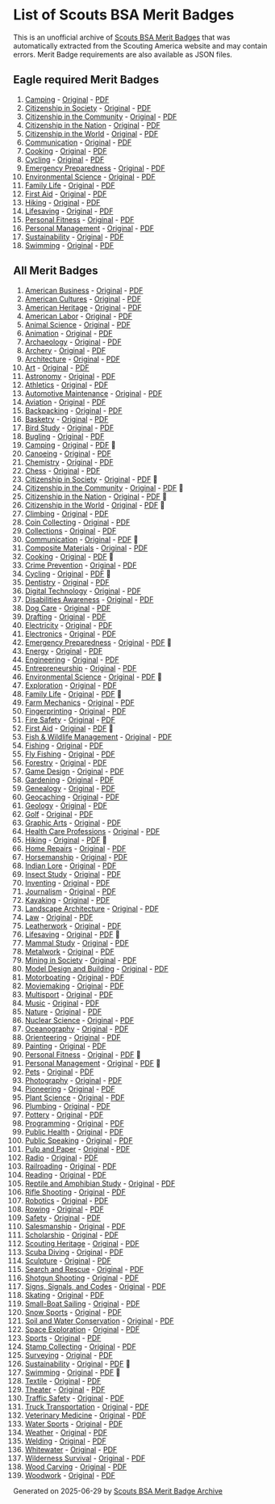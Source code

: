 # List of Scouts BSA Merit Badges

This is an unofficial archive of [Scouts BSA Merit Badges](https://www.scouting.org/skills/merit-badges/all/) that was automatically extracted from the Scouting America website and may contain errors. Merit Badge requirements are also available as JSON files.

## Eagle required Merit Badges

1. [Camping](camping-merit-badge.md) - [Original](https://www.scouting.org/merit-badges/camping/) - [PDF](https://filestore.scouting.org/filestore/Merit_Badge_ReqandRes/Pamphlets/Camping_2024.pdf)
1. [Citizenship in Society](citizenship-in-society-merit-badge.md) - [Original](https://www.scouting.org/merit-badges/citizenship-in-society/) - [PDF]()
1. [Citizenship in the Community](citizenship-in-the-community-merit-badge.md) - [Original](https://www.scouting.org/merit-badges/citizenship-in-the-community/) - [PDF](https://filestore.scouting.org/filestore/Merit_Badge_ReqandRes/Pamphlets/Citizenship%20in%20the%20Community_2024.pdf)
1. [Citizenship in the Nation](citizenship-in-the-nation-merit-badge.md) - [Original](https://www.scouting.org/merit-badges/citizenship-in-the-nation/) - [PDF](https://filestore.scouting.org/filestore/Merit_Badge_ReqandRes/Pamphlets/Citizenship%20in%20the%20Nation_2025.pdf)
1. [Citizenship in the World](citizenship-in-the-world-merit-badge.md) - [Original](https://www.scouting.org/merit-badges/citizenship-in-the-world/) - [PDF](https://filestore.scouting.org/filestore/Merit_Badge_ReqandRes/Pamphlets/Citizenship%20in%20the%20World_2023.pdf)
1. [Communication](communication-merit-badge.md) - [Original](https://www.scouting.org/merit-badges/communication/) - [PDF](https://filestore.scouting.org/filestore/Merit_Badge_ReqandRes/Pamphlets/Communication_2025.pdf)
1. [Cooking](cooking-merit-badge.md) - [Original](https://www.scouting.org/merit-badges/cooking/) - [PDF](https://filestore.scouting.org/filestore/Merit_Badge_ReqandRes/Pamphlets/Cooking_2023.pdf)
1. [Cycling](cycling-merit-badge.md) - [Original](https://www.scouting.org/merit-badges/cycling/) - [PDF](https://filestore.scouting.org/filestore/Merit_Badge_ReqandRes/Pamphlets/Cycling_2025.pdf)
1. [Emergency Preparedness](emergency-preparedness-merit-badge.md) - [Original](https://www.scouting.org/merit-badges/emergency-preparedness/) - [PDF](https://filestore.scouting.org/filestore/Merit_Badge_ReqandRes/Pamphlets/Emergency%20Preparedness_2025.pdf)
1. [Environmental Science](environmental-science-merit-badge.md) - [Original](https://www.scouting.org/merit-badges/environmental-science/) - [PDF](https://filestore.scouting.org/filestore/Merit_Badge_ReqandRes/Pamphlets/Environmental%20Science_2025.pdf)
1. [Family Life](family-life-merit-badge.md) - [Original](https://www.scouting.org/merit-badges/family-life/) - [PDF](https://filestore.scouting.org/filestore/Merit_Badge_ReqandRes/Pamphlets/Family%20Life_2025.pdf)
1. [First Aid](first-aid-merit-badge.md) - [Original](https://www.scouting.org/merit-badges/first-aid/) - [PDF](https://filestore.scouting.org/filestore/Merit_Badge_ReqandRes/Pamphlets/First%20Aid_2023.pdf)
1. [Hiking](hiking-merit-badge.md) - [Original](https://www.scouting.org/merit-badges/hiking/) - [PDF](https://filestore.scouting.org/filestore/Merit_Badge_ReqandRes/Pamphlets/Hiking_2024.pdf)
1. [Lifesaving](lifesaving-merit-badge.md) - [Original](https://www.scouting.org/merit-badges/lifesaving/) - [PDF](https://filestore.scouting.org/filestore/Merit_Badge_ReqandRes/Pamphlets/Lifesaving_2025.pdf)
1. [Personal Fitness](personal-fitness-merit-badge.md) - [Original](https://www.scouting.org/merit-badges/personal-fitness/) - [PDF](https://filestore.scouting.org/filestore/Merit_Badge_ReqandRes/Pamphlets/Personal%20Fitness_2024.pdf)
1. [Personal Management](personal-management-merit-badge.md) - [Original](https://www.scouting.org/merit-badges/personal-management/) - [PDF](https://filestore.scouting.org/filestore/Merit_Badge_ReqandRes/Pamphlets/Personal%20Management_2025.pdf)
1. [Sustainability](sustainability-merit-badge.md) - [Original](https://www.scouting.org/merit-badges/sustainability/) - [PDF](https://filestore.scouting.org/filestore/Merit_Badge_ReqandRes/Pamphlets/Sustainability_2024.pdf)
1. [Swimming](swimming-merit-badge.md) - [Original](https://www.scouting.org/merit-badges/swimming/) - [PDF](https://filestore.scouting.org/filestore/Merit_Badge_ReqandRes/Pamphlets/Swimming_2024.pdf)

## All Merit Badges

1. [American Business](american-business-merit-badge.md) - [Original](https://www.scouting.org/merit-badges/american-business/) - [PDF](https://filestore.scouting.org/filestore/Merit_Badge_ReqandRes/Pamphlets/American%20Business_2025.pdf)
1. [American Cultures](american-cultures-merit-badge.md) - [Original](https://www.scouting.org/merit-badges/american-cultures/) - [PDF](https://filestore.scouting.org/filestore/Merit_Badge_ReqandRes/Pamphlets/American%20Cultures_2025.pdf)
1. [American Heritage](american-heritage-merit-badge.md) - [Original](https://www.scouting.org/merit-badges/american-heritage/) - [PDF](https://filestore.scouting.org/filestore/Merit_Badge_ReqandRes/Pamphlets/American%20Heritage_2025.pdf)
1. [American Labor](american-labor-merit-badge.md) - [Original](https://www.scouting.org/merit-badges/american-labor/) - [PDF](https://filestore.scouting.org/filestore/Merit_Badge_ReqandRes/Pamphlets/American%20Labor_2024.pdf)
1. [Animal Science](animal-science-merit-badge.md) - [Original](https://www.scouting.org/merit-badges/animal-science/) - [PDF](https://filestore.scouting.org/filestore/Merit_Badge_ReqandRes/Pamphlets/Animal%20Science_2023.pdf)
1. [Animation](animation-merit-badge.md) - [Original](https://www.scouting.org/merit-badges/animation/) - [PDF](https://filestore.scouting.org/filestore/Merit_Badge_ReqandRes/Pamphlets/Animation_2025.pdf)
1. [Archaeology](archaeology-merit-badge.md) - [Original](https://www.scouting.org/merit-badges/archaeology/) - [PDF](https://filestore.scouting.org/filestore/Merit_Badge_ReqandRes/Pamphlets/Archaeology_2025.pdf)
1. [Archery](archery-merit-badge.md) - [Original](https://www.scouting.org/merit-badges/archery/) - [PDF](https://filestore.scouting.org/filestore/Merit_Badge_ReqandRes/Pamphlets/Archery_2025.pdf)
1. [Architecture](architecture-merit-badge.md) - [Original](https://www.scouting.org/merit-badges/architecture/) - [PDF](https://filestore.scouting.org/filestore/Merit_Badge_ReqandRes/Pamphlets/Architecture_Landscape_2025.pdf)
1. [Art](art-merit-badge.md) - [Original](https://www.scouting.org/merit-badges/art/) - [PDF](https://filestore.scouting.org/filestore/Merit_Badge_ReqandRes/Pamphlets/Art_2025.pdf)
1. [Astronomy](astronomy-merit-badge.md) - [Original](https://www.scouting.org/merit-badges/astronomy/) - [PDF](https://filestore.scouting.org/filestore/Merit_Badge_ReqandRes/Pamphlets/Astronomy_2024.pdf)
1. [Athletics](athletics-merit-badge.md) - [Original](https://www.scouting.org/merit-badges/athletics/) - [PDF](https://filestore.scouting.org/filestore/Merit_Badge_ReqandRes/Pamphlets/Athletics%20text%202-2025.pdf)
1. [Automotive Maintenance](automotive-maintenance-merit-badge.md) - [Original](https://www.scouting.org/merit-badges/automotive-maintenance/) - [PDF](https://filestore.scouting.org/filestore/Merit_Badge_ReqandRes/Pamphlets/Automotive%20Maintenance_2025.pdf)
1. [Aviation](aviation-merit-badge.md) - [Original](https://www.scouting.org/merit-badges/aviation/) - [PDF](https://filestore.scouting.org/filestore/Merit_Badge_ReqandRes/Pamphlets/Aviation_2024.pdf)
1. [Backpacking](backpacking-merit-badge.md) - [Original](https://www.scouting.org/merit-badges/backpacking/) - [PDF](https://filestore.scouting.org/filestore/Merit_Badge_ReqandRes/Pamphlets/Backpacking_2025.pdf)
1. [Basketry](basketry-merit-badge.md) - [Original](https://www.scouting.org/merit-badges/basketry/) - [PDF](https://filestore.scouting.org/filestore/Merit_Badge_ReqandRes/Pamphlets/Basketry_2023.pdf)
1. [Bird Study](bird-study-merit-badge.md) - [Original](https://www.scouting.org/merit-badges/bird-study/) - [PDF](https://filestore.scouting.org/filestore/Merit_Badge_ReqandRes/Pamphlets/Bird%20Study_2025.pdf)
1. [Bugling](bugling-merit-badge.md) - [Original](https://www.scouting.org/merit-badges/bugling/) - [PDF](https://filestore.scouting.org/filestore/Merit_Badge_ReqandRes/Pamphlets/Music%20Bugling_2024.pdf)
1. [Camping](camping-merit-badge.md) - [Original](https://www.scouting.org/merit-badges/camping/) - [PDF](https://filestore.scouting.org/filestore/Merit_Badge_ReqandRes/Pamphlets/Camping_2024.pdf) 🦅
1. [Canoeing](canoeing-merit-badge.md) - [Original](https://www.scouting.org/merit-badges/canoeing/) - [PDF](https://filestore.scouting.org/filestore/Merit_Badge_ReqandRes/Pamphlets/Canoeing_2024.pdf)
1. [Chemistry](chemistry-merit-badge.md) - [Original](https://www.scouting.org/merit-badges/chemistry/) - [PDF](https://filestore.scouting.org/filestore/Merit_Badge_ReqandRes/Pamphlets/Chemistry_2023.pdf)
1. [Chess](chess-merit-badge.md) - [Original](https://www.scouting.org/merit-badges/chess/) - [PDF](https://filestore.scouting.org/filestore/Merit_Badge_ReqandRes/Pamphlets/Chess_2025.pdf)
1. [Citizenship in Society](citizenship-in-society-merit-badge.md) - [Original](https://www.scouting.org/merit-badges/citizenship-in-society/) - [PDF]() 🦅
1. [Citizenship in the Community](citizenship-in-the-community-merit-badge.md) - [Original](https://www.scouting.org/merit-badges/citizenship-in-the-community/) - [PDF](https://filestore.scouting.org/filestore/Merit_Badge_ReqandRes/Pamphlets/Citizenship%20in%20the%20Community_2024.pdf) 🦅
1. [Citizenship in the Nation](citizenship-in-the-nation-merit-badge.md) - [Original](https://www.scouting.org/merit-badges/citizenship-in-the-nation/) - [PDF](https://filestore.scouting.org/filestore/Merit_Badge_ReqandRes/Pamphlets/Citizenship%20in%20the%20Nation_2025.pdf) 🦅
1. [Citizenship in the World](citizenship-in-the-world-merit-badge.md) - [Original](https://www.scouting.org/merit-badges/citizenship-in-the-world/) - [PDF](https://filestore.scouting.org/filestore/Merit_Badge_ReqandRes/Pamphlets/Citizenship%20in%20the%20World_2023.pdf) 🦅
1. [Climbing](climbing-merit-badge.md) - [Original](https://www.scouting.org/merit-badges/climbing/) - [PDF](https://filestore.scouting.org/filestore/Merit_Badge_ReqandRes/Pamphlets/Climbing_2024.pdf)
1. [Coin Collecting](coin-collecting-merit-badge.md) - [Original](https://www.scouting.org/merit-badges/coin-collecting/) - [PDF](https://filestore.scouting.org/filestore/Merit_Badge_ReqandRes/Pamphlets/Coin%20Collecting_2024.pdf)
1. [Collections](collections-merit-badge.md) - [Original](https://www.scouting.org/merit-badges/collections/) - [PDF](https://filestore.scouting.org/filestore/Merit_Badge_ReqandRes/Pamphlets/Collections_2025.pdf)
1. [Communication](communication-merit-badge.md) - [Original](https://www.scouting.org/merit-badges/communication/) - [PDF](https://filestore.scouting.org/filestore/Merit_Badge_ReqandRes/Pamphlets/Communication_2025.pdf) 🦅
1. [Composite Materials](composite-materials-merit-badge.md) - [Original](https://www.scouting.org/merit-badges/composite-materials/) - [PDF](https://filestore.scouting.org/filestore/Merit_Badge_ReqandRes/Pamphlets/Composite%20Materials_2024.pdf)
1. [Cooking](cooking-merit-badge.md) - [Original](https://www.scouting.org/merit-badges/cooking/) - [PDF](https://filestore.scouting.org/filestore/Merit_Badge_ReqandRes/Pamphlets/Cooking_2023.pdf) 🦅
1. [Crime Prevention](crime-prevention-merit-badge.md) - [Original](https://www.scouting.org/merit-badges/crime-prevention/) - [PDF](https://filestore.scouting.org/filestore/Merit_Badge_ReqandRes/Pamphlets/Crime%20Prevention_2019.pdf)
1. [Cycling](cycling-merit-badge.md) - [Original](https://www.scouting.org/merit-badges/cycling/) - [PDF](https://filestore.scouting.org/filestore/Merit_Badge_ReqandRes/Pamphlets/Cycling_2025.pdf) 🦅
1. [Dentistry](dentistry-merit-badge.md) - [Original](https://www.scouting.org/merit-badges/dentistry/) - [PDF](https://filestore.scouting.org/filestore/Merit_Badge_ReqandRes/Pamphlets/Dentistry_2021.pdf)
1. [Digital Technology](digital-technology-merit-badge.md) - [Original](https://www.scouting.org/merit-badges/digital-technology/) - [PDF](https://filestore.scouting.org/filestore/Merit_Badge_ReqandRes/Pamphlets/Digital%20Technology_2024.pdf)
1. [Disabilities Awareness](disabilities-awareness-merit-badge.md) - [Original](https://www.scouting.org/merit-badges/disabilities-awareness/) - [PDF](https://filestore.scouting.org/filestore/Merit_Badge_ReqandRes/Pamphlets/Disabilities%20Awareness_2021.pdf)
1. [Dog Care](dog-care-merit-badge.md) - [Original](https://www.scouting.org/merit-badges/dog-care/) - [PDF](https://filestore.scouting.org/filestore/Merit_Badge_ReqandRes/Pamphlets/Dog%20Care_2024.pdf)
1. [Drafting](drafting-merit-badge.md) - [Original](https://www.scouting.org/merit-badges/drafting/) - [PDF](https://filestore.scouting.org/filestore/Merit_Badge_ReqandRes/Pamphlets/Drafting_2024.pdf)
1. [Electricity](electricity-merit-badge.md) - [Original](https://www.scouting.org/merit-badges/electricity/) - [PDF](https://filestore.scouting.org/filestore/Merit_Badge_ReqandRes/Pamphlets/Electricity_2021.pdf)
1. [Electronics](electronics-merit-badge.md) - [Original](https://www.scouting.org/merit-badges/electronics/) - [PDF](https://filestore.scouting.org/filestore/Merit_Badge_ReqandRes/Pamphlets/Electronics_2025.pdf)
1. [Emergency Preparedness](emergency-preparedness-merit-badge.md) - [Original](https://www.scouting.org/merit-badges/emergency-preparedness/) - [PDF](https://filestore.scouting.org/filestore/Merit_Badge_ReqandRes/Pamphlets/Emergency%20Preparedness_2025.pdf) 🦅
1. [Energy](energy-merit-badge.md) - [Original](https://www.scouting.org/merit-badges/energy/) - [PDF](https://filestore.scouting.org/filestore/Merit_Badge_ReqandRes/Pamphlets/Energy_2024.pdf)
1. [Engineering](engineering-merit-badge.md) - [Original](https://www.scouting.org/merit-badges/engineering/) - [PDF](https://filestore.scouting.org/filestore/Merit_Badge_ReqandRes/Pamphlets/Engineering_2023.pdf)
1. [Entrepreneurship](entrepreneurship-merit-badge.md) - [Original](https://www.scouting.org/merit-badges/entrepreneurship/) - [PDF](https://filestore.scouting.org/filestore/Merit_Badge_ReqandRes/Pamphlets/Entrepreneurship_2025.pdf)
1. [Environmental Science](environmental-science-merit-badge.md) - [Original](https://www.scouting.org/merit-badges/environmental-science/) - [PDF](https://filestore.scouting.org/filestore/Merit_Badge_ReqandRes/Pamphlets/Environmental%20Science_2025.pdf) 🦅
1. [Exploration](exploration-merit-badge.md) - [Original](https://www.scouting.org/merit-badges/exploration/) - [PDF](https://filestore.scouting.org/filestore/Merit_Badge_ReqandRes/Pamphlets/Exploration_2020.pdf)
1. [Family Life](family-life-merit-badge.md) - [Original](https://www.scouting.org/merit-badges/family-life/) - [PDF](https://filestore.scouting.org/filestore/Merit_Badge_ReqandRes/Pamphlets/Family%20Life_2025.pdf) 🦅
1. [Farm Mechanics](farm-mechanics-merit-badge.md) - [Original](https://www.scouting.org/merit-badges/farm-mechanics/) - [PDF](https://filestore.scouting.org/filestore/Merit_Badge_ReqandRes/Pamphlets/Farm%20Mechanics_2024.pdf)
1. [Fingerprinting](fingerprinting-merit-badge.md) - [Original](https://www.scouting.org/merit-badges/fingerprinting/) - [PDF](https://filestore.scouting.org/filestore/Merit_Badge_ReqandRes/Pamphlets/Fingerprinting_2025.pdf)
1. [Fire Safety](fire-safety-merit-badge.md) - [Original](https://www.scouting.org/merit-badges/fire-safety/) - [PDF](https://filestore.scouting.org/filestore/Merit_Badge_ReqandRes/Pamphlets/FireSafety_2024.pdf)
1. [First Aid](first-aid-merit-badge.md) - [Original](https://www.scouting.org/merit-badges/first-aid/) - [PDF](https://filestore.scouting.org/filestore/Merit_Badge_ReqandRes/Pamphlets/First%20Aid_2023.pdf) 🦅
1. [Fish & Wildlife Management](fish-wildlife-management-merit-badge.md) - [Original](https://www.scouting.org/merit-badges/fish-wildlife-management/) - [PDF](https://filestore.scouting.org/filestore/Merit_Badge_ReqandRes/Pamphlets/Fish%20and%20Wildlife_2024.pdf)
1. [Fishing](fishing-merit-badge.md) - [Original](https://www.scouting.org/merit-badges/fishing/) - [PDF](https://filestore.scouting.org/filestore/Merit_Badge_ReqandRes/Pamphlets/Fishing_2025.pdf)
1. [Fly Fishing](fly-fishing-merit-badge.md) - [Original](https://www.scouting.org/merit-badges/fly-fishing/) - [PDF](https://filestore.scouting.org/filestore/Merit_Badge_ReqandRes/Pamphlets/Fly-Fishing_2025.pdf)
1. [Forestry](forestry-merit-badge.md) - [Original](https://www.scouting.org/merit-badges/forestry/) - [PDF](https://filestore.scouting.org/filestore/Merit_Badge_ReqandRes/Pamphlets/Forestry_2024.pdf)
1. [Game Design](game-design-merit-badge.md) - [Original](https://www.scouting.org/merit-badges/game-design/) - [PDF](https://filestore.scouting.org/filestore/Merit_Badge_ReqandRes/Pamphlets/Game%20Design_2025.pdf)
1. [Gardening](gardening-merit-badge.md) - [Original](https://www.scouting.org/merit-badges/gardening/) - [PDF](https://filestore.scouting.org/filestore/Merit_Badge_ReqandRes/Pamphlets/Gardening_2024.pdf)
1. [Genealogy](genealogy-merit-badge.md) - [Original](https://www.scouting.org/merit-badges/genealogy/) - [PDF](https://filestore.scouting.org/filestore/Merit_Badge_ReqandRes/Pamphlets/Genealogy_2024.pdf)
1. [Geocaching](geocaching-merit-badge.md) - [Original](https://www.scouting.org/merit-badges/geocaching/) - [PDF](https://filestore.scouting.org/filestore/Merit_Badge_ReqandRes/Pamphlets/Geocaching_2024.pdf)
1. [Geology](geology-merit-badge.md) - [Original](https://www.scouting.org/merit-badges/geology/) - [PDF](https://filestore.scouting.org/filestore/Merit_Badge_ReqandRes/Pamphlets/Geology_2023.pdf)
1. [Golf](golf-merit-badge.md) - [Original](https://www.scouting.org/merit-badges/golf/) - [PDF](https://filestore.scouting.org/filestore/Merit_Badge_ReqandRes/Pamphlets/Golf_2024.pdf)
1. [Graphic Arts](graphic-arts-merit-badge.md) - [Original](https://www.scouting.org/merit-badges/graphic-arts/) - [PDF](https://filestore.scouting.org/filestore/Merit_Badge_ReqandRes/Pamphlets/Graphic%20Arts_2025.pdf)
1. [Health Care Professions](health-care-professions-merit-badge.md) - [Original](https://www.scouting.org/merit-badges/health-care-professions/) - [PDF](https://filestore.scouting.org/filestore/Merit_Badge_ReqandRes/Pamphlets/Health%20Care%20Professions_2022.pdf)
1. [Hiking](hiking-merit-badge.md) - [Original](https://www.scouting.org/merit-badges/hiking/) - [PDF](https://filestore.scouting.org/filestore/Merit_Badge_ReqandRes/Pamphlets/Hiking_2024.pdf) 🦅
1. [Home Repairs](home-repairs-merit-badge.md) - [Original](https://www.scouting.org/merit-badges/home-repairs/) - [PDF](https://filestore.scouting.org/filestore/Merit_Badge_ReqandRes/Pamphlets/Home%20Repairs_2024.pdf)
1. [Horsemanship](horsemanship-merit-badge.md) - [Original](https://www.scouting.org/merit-badges/horsemanship/) - [PDF](https://filestore.scouting.org/filestore/Merit_Badge_ReqandRes/Pamphlets/Horsemanship_2024.pdf)
1. [Indian Lore](indian-lore-merit-badge.md) - [Original](https://www.scouting.org/merit-badges/indian-lore/) - [PDF](https://filestore.scouting.org/filestore/Merit_Badge_ReqandRes/Pamphlets/Indian_Lore_2024.pdf)
1. [Insect Study](insect-study-merit-badge.md) - [Original](https://www.scouting.org/merit-badges/insect-study/) - [PDF](https://filestore.scouting.org/filestore/Merit_Badge_ReqandRes/Pamphlets/Insect%20Study_2025.pdf)
1. [Inventing](inventing-merit-badge.md) - [Original](https://www.scouting.org/merit-badges/inventing/) - [PDF](https://filestore.scouting.org/filestore/Merit_Badge_ReqandRes/Pamphlets/Inventing_2021.pdf)
1. [Journalism](journalism-merit-badge.md) - [Original](https://www.scouting.org/merit-badges/journalism/) - [PDF](https://filestore.scouting.org/filestore/Merit_Badge_ReqandRes/Pamphlets/Journalism_2021.pdf)
1. [Kayaking](kayaking-merit-badge.md) - [Original](https://www.scouting.org/merit-badges/kayaking/) - [PDF](https://filestore.scouting.org/filestore/Merit_Badge_ReqandRes/Pamphlets/Kayaking_2025.pdf)
1. [Landscape Architecture](landscape-architecture-merit-badge.md) - [Original](https://www.scouting.org/merit-badges/landscape-architecture/) - [PDF](https://filestore.scouting.org/filestore/Merit_Badge_ReqandRes/Pamphlets/Architecture_Landscape_2025.pdf)
1. [Law](law-merit-badge.md) - [Original](https://www.scouting.org/merit-badges/law/) - [PDF](https://filestore.scouting.org/filestore/Merit_Badge_ReqandRes/Pamphlets/Law_2023.pdf)
1. [Leatherwork](leatherwork-merit-badge.md) - [Original](https://www.scouting.org/merit-badges/leatherwork/) - [PDF](https://filestore.scouting.org/filestore/Merit_Badge_ReqandRes/Pamphlets/Leatherwork_2025.pdf)
1. [Lifesaving](lifesaving-merit-badge.md) - [Original](https://www.scouting.org/merit-badges/lifesaving/) - [PDF](https://filestore.scouting.org/filestore/Merit_Badge_ReqandRes/Pamphlets/Lifesaving_2025.pdf) 🦅
1. [Mammal Study](mammal-study-merit-badge.md) - [Original](https://www.scouting.org/merit-badges/mammal-study/) - [PDF](https://filestore.scouting.org/filestore/Merit_Badge_ReqandRes/Pamphlets/Mammal%20Study_2025.pdf)
1. [Metalwork](metalwork-merit-badge.md) - [Original](https://www.scouting.org/merit-badges/metalwork/) - [PDF](https://filestore.scouting.org/filestore/Merit_Badge_ReqandRes/Pamphlets/Metalwork_2024.pdf)
1. [Mining in Society](mining-in-society-merit-badge.md) - [Original](https://www.scouting.org/merit-badges/mining-in-society/) - [PDF](https://filestore.scouting.org/filestore/Merit_Badge_ReqandRes/Pamphlets/Mining%20in%20Society_2025.pdf)
1. [Model Design and Building](model-design-and-building-merit-badge.md) - [Original](https://www.scouting.org/merit-badges/model-design-and-building/) - [PDF](https://filestore.scouting.org/filestore/Merit_Badge_ReqandRes/Pamphlets/Model%20Design_2024.pdf)
1. [Motorboating](motorboating-merit-badge.md) - [Original](https://www.scouting.org/merit-badges/motorboating/) - [PDF](https://filestore.scouting.org/filestore/Merit_Badge_ReqandRes/Pamphlets/Motorboating_2024.pdf)
1. [Moviemaking](moviemaking-merit-badge.md) - [Original](https://www.scouting.org/merit-badges/moviemaking/) - [PDF](https://filestore.scouting.org/filestore/Merit_Badge_ReqandRes/Pamphlets/Moviemaking_2025.pdf)
1. [Multisport](multisport-merit-badge.md) - [Original](https://www.scouting.org/merit-badges/multisport/) - [PDF](https://filestore.scouting.org/filestore/Merit_Badge_ReqandRes/Pamphlets/Multisport_2025.pdf)
1. [Music](music-merit-badge.md) - [Original](https://www.scouting.org/merit-badges/music/) - [PDF](https://filestore.scouting.org/filestore/Merit_Badge_ReqandRes/Pamphlets/Music%20Bugling_2024.pdf)
1. [Nature](nature-merit-badge.md) - [Original](https://www.scouting.org/merit-badges/nature/) - [PDF](https://filestore.scouting.org/filestore/Merit_Badge_ReqandRes/Pamphlets/Nature_2024.pdf)
1. [Nuclear Science](nuclear-science-merit-badge.md) - [Original](https://www.scouting.org/merit-badges/nuclear-science/) - [PDF](https://filestore.scouting.org/filestore/Merit_Badge_ReqandRes/Pamphlets/Nuclear%20Science_2024.pdf)
1. [Oceanography](oceanography-merit-badge.md) - [Original](https://www.scouting.org/merit-badges/oceanography/) - [PDF](https://filestore.scouting.org/filestore/Merit_Badge_ReqandRes/Pamphlets/Oceanography_2024.pdf)
1. [Orienteering](orienteering-merit-badge.md) - [Original](https://www.scouting.org/merit-badges/orienteering/) - [PDF](https://filestore.scouting.org/filestore/Merit_Badge_ReqandRes/Pamphlets/Orienteering_2024.pdf)
1. [Painting](painting-merit-badge.md) - [Original](https://www.scouting.org/merit-badges/painting/) - [PDF](https://filestore.scouting.org/filestore/Merit_Badge_ReqandRes/Pamphlets/Painting_2025.pdf)
1. [Personal Fitness](personal-fitness-merit-badge.md) - [Original](https://www.scouting.org/merit-badges/personal-fitness/) - [PDF](https://filestore.scouting.org/filestore/Merit_Badge_ReqandRes/Pamphlets/Personal%20Fitness_2024.pdf) 🦅
1. [Personal Management](personal-management-merit-badge.md) - [Original](https://www.scouting.org/merit-badges/personal-management/) - [PDF](https://filestore.scouting.org/filestore/Merit_Badge_ReqandRes/Pamphlets/Personal%20Management_2025.pdf) 🦅
1. [Pets](pets-merit-badge.md) - [Original](https://www.scouting.org/merit-badges/pets/) - [PDF](https://filestore.scouting.org/filestore/Merit_Badge_ReqandRes/Pamphlets/Pets_2024.pdf)
1. [Photography](photography-merit-badge.md) - [Original](https://www.scouting.org/merit-badges/photography/) - [PDF](https://filestore.scouting.org/filestore/Merit_Badge_ReqandRes/Pamphlets/Photography_2020.pdf)
1. [Pioneering](pioneering-merit-badge.md) - [Original](https://www.scouting.org/merit-badges/pioneering/) - [PDF](https://filestore.scouting.org/filestore/Merit_Badge_ReqandRes/Pamphlets/Pioneering_2024.pdf)
1. [Plant Science](plant-science-merit-badge.md) - [Original](https://www.scouting.org/merit-badges/plant-science/) - [PDF](https://filestore.scouting.org/filestore/Merit_Badge_ReqandRes/Pamphlets/Plant%20Science_2025.pdf)
1. [Plumbing](plumbing-merit-badge.md) - [Original](https://www.scouting.org/merit-badges/plumbing/) - [PDF](https://filestore.scouting.org/filestore/Merit_Badge_ReqandRes/Pamphlets/Plumbing_2024.pdf)
1. [Pottery](pottery-merit-badge.md) - [Original](https://www.scouting.org/merit-badges/pottery/) - [PDF](https://filestore.scouting.org/filestore/Merit_Badge_ReqandRes/Pamphlets/Pottery_2025.pdf)
1. [Programming](programming-merit-badge.md) - [Original](https://www.scouting.org/merit-badges/programming/) - [PDF](https://filestore.scouting.org/filestore/Merit_Badge_ReqandRes/Pamphlets/Programming_2025.pdf)
1. [Public Health](public-health-merit-badge.md) - [Original](https://www.scouting.org/merit-badges/public-health/) - [PDF](https://filestore.scouting.org/filestore/Merit_Badge_ReqandRes/Pamphlets/Public%20Health_2022.pdf)
1. [Public Speaking](public-speaking-merit-badge.md) - [Original](https://www.scouting.org/merit-badges/public-speaking/) - [PDF](https://filestore.scouting.org/filestore/Merit_Badge_ReqandRes/Pamphlets/Public%20Speaking_2020.pdf)
1. [Pulp and Paper](pulp-and-paper-merit-badge.md) - [Original](https://www.scouting.org/merit-badges/pulp-and-paper/) - [PDF](https://filestore.scouting.org/filestore/Merit_Badge_ReqandRes/Pamphlets/Pulp%20and%20Paper_2020.pdf)
1. [Radio](radio-merit-badge.md) - [Original](https://www.scouting.org/merit-badges/radio/) - [PDF](https://filestore.scouting.org/filestore/Merit_Badge_ReqandRes/Pamphlets/Radio_2025.pdf)
1. [Railroading](railroading-2-merit-badge.md) - [Original](https://www.scouting.org/merit-badges/railroading-2/) - [PDF](https://filestore.scouting.org/filestore/Merit_Badge_ReqandRes/Pamphlets/Railroading_2023.pdf)
1. [Reading](reading-merit-badge.md) - [Original](https://www.scouting.org/merit-badges/reading/) - [PDF](https://filestore.scouting.org/filestore/Merit_Badge_ReqandRes/Pamphlets/Reading_2024.pdf)
1. [Reptile and Amphibian Study](reptile-and-amphibian-study-merit-badge.md) - [Original](https://www.scouting.org/merit-badges/reptile-and-amphibian-study/) - [PDF](https://filestore.scouting.org/filestore/Merit_Badge_ReqandRes/Pamphlets/Reptile%20Amphibian_2023.pdf)
1. [Rifle Shooting](rifle-shooting-merit-badge.md) - [Original](https://www.scouting.org/merit-badges/rifle-shooting/) - [PDF](https://filestore.scouting.org/filestore/Merit_Badge_ReqandRes/Pamphlets/Rifle%20Shooting_2025.pdf)
1. [Robotics](robotics-merit-badge.md) - [Original](https://www.scouting.org/merit-badges/robotics/) - [PDF](https://filestore.scouting.org/filestore/Merit_Badge_ReqandRes/Pamphlets/Robotics_2024.pdf)
1. [Rowing](rowing-merit-badge.md) - [Original](https://www.scouting.org/merit-badges/rowing/) - [PDF](https://filestore.scouting.org/filestore/Merit_Badge_ReqandRes/Pamphlets/Rowing_2025.pdf)
1. [Safety](safety-merit-badge.md) - [Original](https://www.scouting.org/merit-badges/safety/) - [PDF](https://filestore.scouting.org/filestore/Merit_Badge_ReqandRes/Pamphlets/Safety_2025.pdf)
1. [Salesmanship](salesmanship-merit-badge.md) - [Original](https://www.scouting.org/merit-badges/salesmanship/) - [PDF](https://filestore.scouting.org/filestore/Merit_Badge_ReqandRes/Pamphlets/Salesmanship_2025.pdf)
1. [Scholarship](scholarship-merit-badge.md) - [Original](https://www.scouting.org/merit-badges/scholarship/) - [PDF](https://filestore.scouting.org/filestore/Merit_Badge_ReqandRes/Pamphlets/Scholarship_2024.pdf)
1. [Scouting Heritage](scouting-heritage-merit-badge.md) - [Original](https://www.scouting.org/merit-badges/scouting-heritage/) - [PDF](https://filestore.scouting.org/filestore/Merit_Badge_ReqandRes/Pamphlets/Scouting%20Heritage_2024.pdf)
1. [Scuba Diving](scuba-diving-merit-badge.md) - [Original](https://www.scouting.org/merit-badges/scuba-diving/) - [PDF](https://filestore.scouting.org/filestore/Merit_Badge_ReqandRes/Pamphlets/Scuba%20Diving_2024.pdf)
1. [Sculpture](sculpture-merit-badge.md) - [Original](https://www.scouting.org/merit-badges/sculpture/) - [PDF](https://filestore.scouting.org/filestore/Merit_Badge_ReqandRes/Pamphlets/Sculpture_2025.pdf)
1. [Search and Rescue](search-and-rescue-merit-badge.md) - [Original](https://www.scouting.org/merit-badges/search-and-rescue/) - [PDF](https://filestore.scouting.org/filestore/Merit_Badge_ReqandRes/Pamphlets/Search%20and%20Rescue_2023.pdf)
1. [Shotgun Shooting](shotgun-shooting-merit-badge.md) - [Original](https://www.scouting.org/merit-badges/shotgun-shooting/) - [PDF](https://filestore.scouting.org/filestore/Merit_Badge_ReqandRes/Pamphlets/Shotgun%20Shooting_2025.pdf)
1. [Signs, Signals, and Codes](signs-signals-and-codes-merit-badge.md) - [Original](https://www.scouting.org/merit-badges/signs-signals-and-codes/) - [PDF](https://filestore.scouting.org/filestore/Merit_Badge_ReqandRes/Pamphlets/Signs%20Signals%20Codes_2025.pdf)
1. [Skating](skating-merit-badge.md) - [Original](https://www.scouting.org/merit-badges/skating/) - [PDF](https://filestore.scouting.org/filestore/Merit_Badge_ReqandRes/Pamphlets/Skating_2019.pdf)
1. [Small-Boat Sailing](small-boat-sailing-merit-badge.md) - [Original](https://www.scouting.org/merit-badges/small-boat-sailing/) - [PDF](https://filestore.scouting.org/filestore/Merit_Badge_ReqandRes/Pamphlets/Small%20Boat%20Sailing_2025.pdf)
1. [Snow Sports](snow-sports-merit-badge.md) - [Original](https://www.scouting.org/merit-badges/snow-sports/) - [PDF](https://filestore.scouting.org/filestore/Merit_Badge_ReqandRes/Pamphlets/Snow%20Sports_2024.pdf)
1. [Soil and Water Conservation](soil-and-water-conservation-merit-badge.md) - [Original](https://www.scouting.org/merit-badges/soil-and-water-conservation/) - [PDF](https://filestore.scouting.org/filestore/Merit_Badge_ReqandRes/Pamphlets/Soil%20and%20Water%20Conservation_2025.pdf)
1. [Space Exploration](space-exploration-merit-badge.md) - [Original](https://www.scouting.org/merit-badges/space-exploration/) - [PDF](https://filestore.scouting.org/filestore/Merit_Badge_ReqandRes/Pamphlets/Space%20Exploration_2025.pdf)
1. [Sports](sports-merit-badge.md) - [Original](https://www.scouting.org/merit-badges/sports/) - [PDF](https://filestore.scouting.org/filestore/Merit_Badge_ReqandRes/Pamphlets/Sports_2023.pdf)
1. [Stamp Collecting](stamp-collecting-merit-badge.md) - [Original](https://www.scouting.org/merit-badges/stamp-collecting/) - [PDF](https://filestore.scouting.org/filestore/Merit_Badge_ReqandRes/Pamphlets/Stamp%20Collecting_2024.pdf)
1. [Surveying](surveying-merit-badge.md) - [Original](https://www.scouting.org/merit-badges/surveying/) - [PDF](https://filestore.scouting.org/filestore/Merit_Badge_ReqandRes/Pamphlets/Surveying_2025.pdf)
1. [Sustainability](sustainability-merit-badge.md) - [Original](https://www.scouting.org/merit-badges/sustainability/) - [PDF](https://filestore.scouting.org/filestore/Merit_Badge_ReqandRes/Pamphlets/Sustainability_2024.pdf) 🦅
1. [Swimming](swimming-merit-badge.md) - [Original](https://www.scouting.org/merit-badges/swimming/) - [PDF](https://filestore.scouting.org/filestore/Merit_Badge_ReqandRes/Pamphlets/Swimming_2024.pdf) 🦅
1. [Textile](textile-merit-badge.md) - [Original](https://www.scouting.org/merit-badges/textile/) - [PDF](https://filestore.scouting.org/filestore/Merit_Badge_ReqandRes/Pamphlets/Textile_2019.pdf)
1. [Theater](theater-merit-badge.md) - [Original](https://www.scouting.org/merit-badges/theater/) - [PDF](https://filestore.scouting.org/filestore/Merit_Badge_ReqandRes/Pamphlets/Theater_2025.pdf)
1. [Traffic Safety](traffic-safety-merit-badge.md) - [Original](https://www.scouting.org/merit-badges/traffic-safety/) - [PDF](https://filestore.scouting.org/filestore/Merit_Badge_ReqandRes/Pamphlets/Traffic%20Safety_2025.pdf)
1. [Truck Transportation](truck-transportation-merit-badge.md) - [Original](https://www.scouting.org/merit-badges/truck-transportation/) - [PDF](https://filestore.scouting.org/filestore/Merit_Badge_ReqandRes/Pamphlets/Truck%20Transportation_2025.pdf)
1. [Veterinary Medicine](veterinary-medicine-merit-badge.md) - [Original](https://www.scouting.org/merit-badges/veterinary-medicine/) - [PDF](https://filestore.scouting.org/filestore/Merit_Badge_ReqandRes/Pamphlets/Veterinary%20Medicine_2024.pdf)
1. [Water Sports](water-sports-merit-badge.md) - [Original](https://www.scouting.org/merit-badges/water-sports/) - [PDF](https://filestore.scouting.org/filestore/Merit_Badge_ReqandRes/Pamphlets/Water%20Sports_2025.pdf)
1. [Weather](weather-merit-badge.md) - [Original](https://www.scouting.org/merit-badges/weather/) - [PDF](https://filestore.scouting.org/filestore/Merit_Badge_ReqandRes/Pamphlets/Weather_2025.pdf)
1. [Welding](welding-merit-badge.md) - [Original](https://www.scouting.org/merit-badges/welding/) - [PDF](https://filestore.scouting.org/filestore/Merit_Badge_ReqandRes/Pamphlets/Welding_2025.pdf)
1. [Whitewater](whitewater-merit-badge.md) - [Original](https://www.scouting.org/merit-badges/whitewater/) - [PDF](https://filestore.scouting.org/filestore/Merit_Badge_ReqandRes/Pamphlets/Whitewater_2024.pdf)
1. [Wilderness Survival](wilderness-survival-merit-badge.md) - [Original](https://www.scouting.org/merit-badges/wilderness-survival/) - [PDF](https://filestore.scouting.org/filestore/Merit_Badge_ReqandRes/Pamphlets/Wilderness%20Survival_2024.pdf)
1. [Wood Carving](wood-carving-merit-badge.md) - [Original](https://www.scouting.org/merit-badges/wood-carving/) - [PDF](https://filestore.scouting.org/filestore/Merit_Badge_ReqandRes/Pamphlets/Wood%20Carving_2025.pdf)
1. [Woodwork](woodwork-merit-badge.md) - [Original](https://www.scouting.org/merit-badges/woodwork/) - [PDF](https://filestore.scouting.org/filestore/Merit_Badge_ReqandRes/Pamphlets/Woodwork_2024.pdf)

Generated on 2025-06-29 by [Scouts BSA Merit Badge Archive](https://github.com/dasevilla)